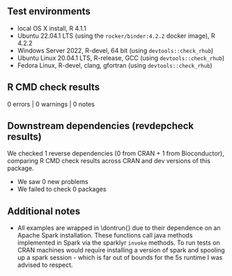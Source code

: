 ## Test environments

* local OS X install, R 4.1.1
* Ubuntu 22.04.1 LTS (using the `rocker/binder:4.2.2` docker image), R 4.2.2
* Windows Server 2022, R-devel, 64 bit (using `devtools::check_rhub`)
* Ubuntu Linux 20.04.1 LTS, R-release, GCC (using `devtools::check_rhub`)
* Fedora Linux, R-devel, clang, gfortran (using `devtools::check_rhub`)

## R CMD check results

0 errors | 0 warnings | 0 notes

## Downstream dependencies (revdepcheck results)

We checked 1 reverse dependencies (0 from CRAN + 1 from Bioconductor), comparing R CMD check results across CRAN and dev versions of this package.

 * We saw 0 new problems
 * We failed to check 0 packages

## Additional notes

* All examples are wrapped in \dontrun{} due to their dependence on an Apache Spark installation. These functions call java methods implemented in Spark via the sparklyr `invoke` methods. To run tests on CRAN machines would require installing a version of spark and spooling up a spark session - which is far out of bounds for the 5s runtime I was advised to respect.